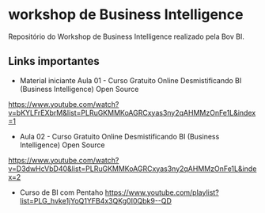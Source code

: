 # workshop de Business Intelligence
Repositório do Workshop de Business Intelligence realizado pela Bov BI.

## Links importantes

* Material iniciante
Aula 01 - Curso Gratuito Online Desmistificando BI (Business Intelligence) Open Source

https://www.youtube.com/watch?v=bKYLFrEXbrM&list=PLRuGKMMKoAGRCxyas3ny2qAHMMzOnFe1L&index=1

* Aula 02 - Curso Gratuito Online Desmistificando BI (Business Intelligence) Open Source

https://www.youtube.com/watch?v=D3dwHcVbD40&list=PLRuGKMMKoAGRCxyas3ny2qAHMMzOnFe1L&index=2

* Curso de BI com Pentaho
https://www.youtube.com/playlist?list=PLG_hvke1jYoQ1YFB4x3QKg0I0Qbk9--QD